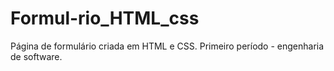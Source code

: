 # Formul-rio_HTML_css
Página de formulário criada em HTML e CSS.
Primeiro período - engenharia de software.
